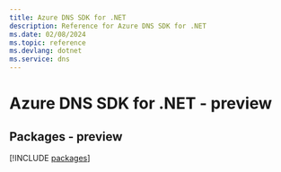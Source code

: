 ```yaml
---
title: Azure DNS SDK for .NET
description: Reference for Azure DNS SDK for .NET
ms.date: 02/08/2024
ms.topic: reference
ms.devlang: dotnet
ms.service: dns
---
```

# Azure DNS SDK for .NET - preview
## Packages - preview
[!INCLUDE [packages](dns-index.md)]